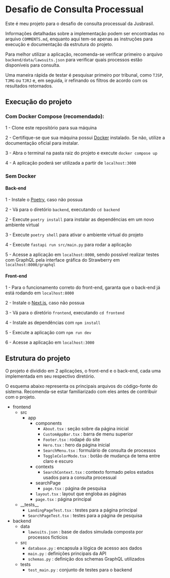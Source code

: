 # Desafio de Consulta Processual

Este é meu projeto para o desafio de consulta processual da Jusbrasil.

Informações detalhadas sobre a implementação podem ser encontradas no arquivo `COMMENTS.md`, enquanto aqui tem-se apenas as instruções para execução e documentação da estrutura do projeto.

Para melhor utilizar a aplicação, recomenda-se verificar primeiro o arquivo `backend/data/lawsuits.json` para verificar quais processos estão disponíveis para consulta.

Uma maneira rápida de testar é pesquisar primeiro por tribunal, como `TJSP`, `TJMG` ou `TJRJ` e, em seguida, ir refinando os filtros de acordo com os resultados retornados.

## Execução do projeto

### Com Docker Compose (recomendado):

1 - Clone este repositório para sua máquina

2 - Certifique-se que sua máquina possui [Docker]() instalado. Se não, utilize a documentação oficial para instalar.

3 - Abra o terminal na pasta raiz do projeto e execute `docker compose up`

4 - A aplicação poderá ser utilizada a partir de `localhost:3000`

### Sem Docker

#### Back-end

1 - Instale o [Poetry](), caso não possua

2 - Vá para o diretório `backend`, executando  `cd backend`

2 - Execute `poetry install` para instalar as dependências em um novo ambiente virtual

3 - Execute `poetry shell` para ativar o ambiente virtual do projeto

4 - Execute `fastapi run src/main.py` para rodar a aplicação

5 - Acesse a aplicação em `localhost:8000`, sendo possível realizar testes com GraphQL pela interface gráfica do Strawberry em `localhost:8000/graphql`

#### Front-end

1 - Para o funcionamento correto do front-end, garanta que o back-end já está rodando em `localhost:8000`

2 - Instale o [Next.js](https://nextjs.org/), caso não possua

3 - Vá para o diretório `frontend`, executando `cd frontend`

4 - Instale as dependências com `npm install`

5 - Execute a aplicação com `npm run dev`

6 - Acesse a aplicação em `localhost:3000`

## Estrutura do projeto

O projeto é dividido em 2 aplicações, o front-end e o back-end, cada uma implementada em seu respectivo diretório.

O esquema abaixo representa os principais arquivos do código-fonte do sistema. Recomenda-se estar familiarizado com eles antes de contribuir com o projeto.

- frontend
  - src
    - app
      - components
        - `About.tsx` : seção sobre da página inicial
        - `CustomAppBar.tsx` : barra de menu superior
        - `Footer.tsx` : rodapé do site
        - `Hero.tsx` : hero da página inicial
        - `SearchMenu.tsx` : formulário de consulta de processos
        - `ToggleColorMode.tsx` : botão de mudança de tema entre claro e escuro
      - contexts
        - `SearchContext.tsx` : contexto formado pelos estados usados para a consulta processual
      - searchPage
        - `page.tsx` : página de pesquisa
      - `layout.tsx` : layout que engloba as páginas
      - `page.tsx` : página principal
  - \_\_tests\_\_
    - `LandingPageTest.tsx` : testes para a página principal
    - `SearchPageTest.tsx` : testes para a página de pesquisa
- backend
  - data
    - `lawsuits.json` : base de dados simulada composta por processos fictícios
  - src
    - `database.py` : encapsula a lógica de acesso aos dados
    - `main.py` : definições principais da API
    - `schemas.py` : definição dos schemas GraphQL utilizados
  - tests
    - `test_main.py` : conjunto de testes para o backend

